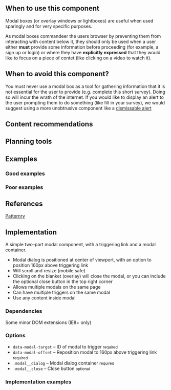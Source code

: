
## When to use this component

Modal boxes (or overlay windows or lightboxes) are useful when used sparingly and for very specific purposes. 

As modal boxes commandeer the users browser by preventing them from interacting with content below it, they should only be used when a user either **must** provide some information before proceeding (for example, a sign up or login) or where they have **explicitly expressed** that they would like to focus on a piece of contet (like clicking on a video to watch it).

## When to avoid this component? 

You must never use a modal box as a tool for gathering information that it is not essential for the user to provide (e.g. complete this short survey). Doing so will incur the wrath of the internet. If you would like to display an alert to the user prompting them to do something (like fill in your survey), we would suggest using a more unobtrusive component like a [dismissable alert](#)




## Content recommendations

## Planning tools 

## Examples

### Good examples

### Poor examples

## References

[Patternry](http://patternry.com/p=overlay/)
## Implementation
A simple two&ndash;part modal 
component, with a triggering link and a modal container.

* Modal dialog is positioned at center of viewport, with an option to position 160px above triggering link
* Will scroll and resize (mobile safe)
* Clicking on the blanket (overlay) will close the modal, or you can include the optional close button in the top right corner
* Allows multiple modals on the same page
* Can have multiple triggers on the same modal
* Use any content inside modal

### Dependencies
Some minor DOM extensions (IE8+ only)

### Options
<ul class="nobullet">
  <li><code>data-modal-target</code> &ndash; ID of modal to trigger <small>required</small></li>
  <li><code>data-modal-offset</code> &ndash; Reposition modal to 160px above triggering link <small>required</small></li>
  <li><code>.modal__dialog</code> &ndash; Modal dialog container <small>required</small></li>
  <li><code>.modal__close</code> &ndash; Close button <small class="opt">optional</small></li>
</ul>

### Implementation examples